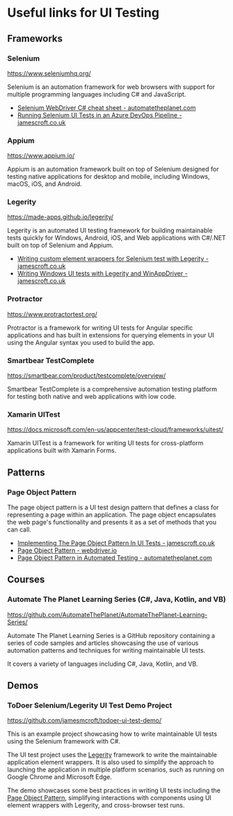# Useful links for UI Testing

## Frameworks

### Selenium

<https://www.seleniumhq.org/>

Selenium is an automation framework for web browsers with support for multiple programming languages including C# and JavaScript.

- [Selenium WebDriver C# cheat sheet - automatetheplanet.com](https://www.automatetheplanet.com/selenium-webdriver-csharp-cheat-sheet/)
- [Running Selenium UI Tests in an Azure DevOps Pipeline - jamescroft.co.uk](https://www.jamescroft.co.uk/running-selenium-ui-tests-in-an-azure-devops-pipeline/)

### Appium

<https://www.appium.io/>

Appium is an automation framework built on top of Selenium designed for testing native applications for desktop and mobile, including Windows, macOS, iOS, and Android.

### Legerity

<https://made-apps.github.io/legerity/>

Legerity is an automated UI testing framework for building maintainable tests quickly for Windows, Android, iOS, and Web applications with C#/.NET built on top of Selenium and Appium.

- [Writing custom element wrappers for Selenium test with Legerity - jamescroft.co.uk](https://www.jamescroft.co.uk/custom-element-wrappers-for-selenium-tests-with-legerity/)
- [Writing Windows UI tests with Legerity and WinAppDriver - jamescroft.co.uk](https://www.jamescroft.co.uk/windows-ui-testing-with-legerity/)

### Protractor

<https://www.protractortest.org/>

Protractor is a framework for writing UI tests for Angular specific applications and has built in extensions for querying elements in your UI using the Angular syntax you used to build the app.

### Smartbear TestComplete

<https://smartbear.com/product/testcomplete/overview/>

Smartbear TestComplete is a comprehensive automation testing platform for testing both native and web applications with low code.

### Xamarin UITest

<https://docs.microsoft.com/en-us/appcenter/test-cloud/frameworks/uitest/>

Xamarin UITest is a framework for writing UI tests for cross-platform applications built with Xamarin Forms.

## Patterns

### Page Object Pattern

The page object pattern is a UI test design pattern that defines a class for representing a page within an application. The page object encapsulates the web page's functionality and presents it as a set of methods that you can call.

- [Implementing The Page Object Pattern In UI Tests - jamescroft.co.uk](https://www.jamescroft.co.uk/implementing-the-page-object-pattern-in-ui-tests/)
- [Page Object Pattern - webdriver.io](https://webdriver.io/docs/pageobjects)
- [Page Object Pattern in Automated Testing - automatetheplanet.com](https://www.automatetheplanet.com/page-object-pattern/)

## Courses

### Automate The Planet Learning Series (C#, Java, Kotlin, and VB)

<https://github.com/AutomateThePlanet/AutomateThePlanet-Learning-Series/>

Automate The Planet Learning Series is a GitHub repository containing a series of code samples and articles showcasing the use of various automation patterns and techniques for writing maintainable UI tests.

It covers a variety of languages including C#, Java, Kotlin, and VB.

## Demos

### ToDoer Selenium/Legerity UI Test Demo Project

<https://github.com/jamesmcroft/todoer-ui-test-demo/>

This is an example project showcasing how to write maintainable UI tests using the Selenium framework with C#.

The UI test project uses the [Legerity](#legerity) framework to write the maintainable application element wrappers. It is also used to simplify the approach to launching the application in multiple platform scenarios, such as running on Google Chrome and Microsoft Edge.

The demo showcases some best practices in writing UI tests including the [Page Object Pattern](#page-object-pattern), simplifying interactions with components using UI element wrappers with Legerity, and cross-browser test runs.
